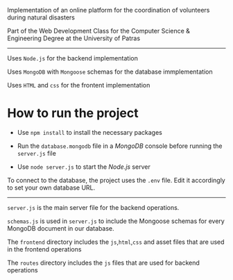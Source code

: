 Implementation of an online platform for the coordination of volunteers during natural disasters 

Part of the Web Development Class for the Computer Science & Engineering Degree at the University of Patras

---
Uses `Node.js` for the backend implementation

Uses `MongoDB` with `Mongoose` schemas for the database immplementation

Uses `HTML` and `css` for the frontent implementation


# How to run the project
- Use `npm install` to install the necessary packages
- Run the `database.mongodb` file in a  *MongoDB* console before running the `server.js` file 

- Use `node server.js` to start the *Node.js* server

To connect to the database, the project uses the `.env` file. Edit it accordingly to set your own database URL.

---
`server.js` is the main server file for the backend operations.

`schemas.js` is used in `server.js` to include the Mongoose schemas for every MongoDB document in our database.

The `frontend` directory includes the `js`,`html`,`css` and asset files that are used in the frontend operations

The `routes` directory includes the `js` files that are used for backend operations


